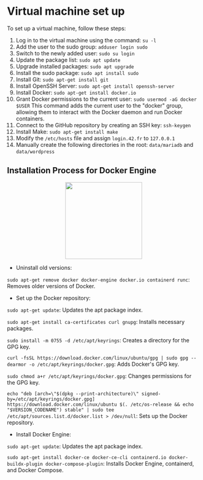 # Virtual machine set up

To set up a virtual machine, follow these steps:

1. Log in to the virtual machine using the command: `su -l`
2. Add the user to the sudo group: `adduser login sudo`
3. Switch to the newly added user: `sudo su login`
4. Update the package list: `sudo apt update`
5. Upgrade installed packages: `sudo apt upgrade`
6. Install the sudo package: `sudo apt install sudo`
7. Install Git: `sudo apt-get install git`
8. Install OpenSSH Server: `sudo apt-get install openssh-server`
9. Install Docker: `sudo apt-get install docker.io`
10. Grant Docker permissions to the current user: `sudo usermod -aG docker $USER`
    This command adds the current user to the "docker" group, allowing them to interact with the Docker daemon and run Docker containers.
11. Connect to the GitHub repository by creating an SSH key: `ssh-keygen`
12. Install Make: `sudo apt-get install make`
13. Modify the `/etc/hosts` file and assign `login.42.fr` to `127.0.0.1`
14. Manually create the following directories in the root: `data/mariadb` and `data/wordpress`

## Installation Process for Docker Engine
<p align="center">
	<img src="https://jolicode.com/media/original/2013/10/homepage-docker-logo.png" width="200">
</p>

* Uninstall old versions:

`sudo apt-get remove docker docker-engine docker.io containerd runc`: Removes older versions of Docker.


* Set up the Docker repository:

`sudo apt-get update`: Updates the apt package index.

`sudo apt-get install ca-certificates curl gnupg`: Installs necessary packages.

`sudo install -m 0755 -d /etc/apt/keyrings`: Creates a directory for the GPG key.

`curl -fsSL https://download.docker.com/linux/ubuntu/gpg | sudo gpg --dearmor -o /etc/apt/keyrings/docker.gpg`: Adds Docker's GPG key.

`sudo chmod a+r /etc/apt/keyrings/docker.gpg`: Changes permissions for the GPG key.

`echo "deb [arch=\"$(dpkg --print-architecture)\" signed-by=/etc/apt/keyrings/docker.gpg] https://download.docker.com/linux/ubuntu $(. /etc/os-release && echo "$VERSION_CODENAME") stable" | sudo tee /etc/apt/sources.list.d/docker.list > /dev/null`: Sets up the Docker repository.


* Install Docker Engine:

`sudo apt-get update`: Updates the apt package index.

`sudo apt-get install docker-ce docker-ce-cli containerd.io docker-buildx-plugin docker-compose-plugin`: Installs Docker Engine, containerd, and Docker Compose.
